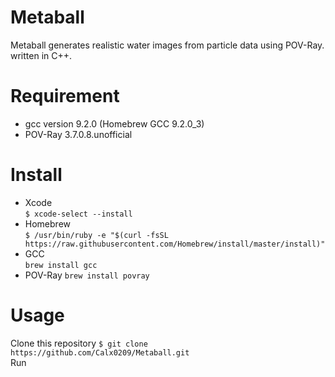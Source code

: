# Metaball
Metaball generates realistic water images from particle data using POV-Ray.  
written in C++.  
# Requirement
- gcc version 9.2.0 (Homebrew GCC 9.2.0_3)   
- POV-Ray 3.7.0.8.unofficial  
# Install  
- Xcode  
`$ xcode-select --install`  
- Homebrew  
`$ /usr/bin/ruby -e "$(curl -fsSL https://raw.githubusercontent.com/Homebrew/install/master/install)"`  
- GCC  
`brew install gcc`  
- POV-Ray
`brew install povray`  
# Usage  
Clone this repository
`$ git clone https://github.com/Calx0209/Metaball.git`  
Run  